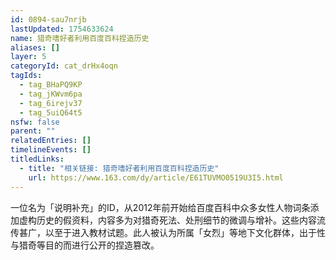```yaml
---
id: 0894-sau7nrjb
lastUpdated: 1754633624
name: 猎奇嗜好者利用百度百科捏造历史
aliases: []
layer: 5
categoryId: cat_drHx4oqn
tagIds:
  - tag_BHaPQ9KP
  - tag_jKWvm6pa
  - tag_6irejv37
  - tag_5uiQ64t5
nsfw: false
parent: ""
relatedEntries: []
timelineEvents: []
titledLinks:
  - title: "相关链接: 猎奇嗜好者利用百度百科捏造历史"
    url: https://www.163.com/dy/article/E61TUVMO0519U3I5.html
---
```


一位名为「说明补充」的ID，从2012年前开始给百度百科中众多女性人物词条添加虚构历史的假资料，内容多为对猎奇死法、处刑细节的微调与增补。这些内容流传甚广，以至于进入教材试题。此人被认为所属「女烈」等地下文化群体，出于性与猎奇等目的而进行公开的捏造篡改。